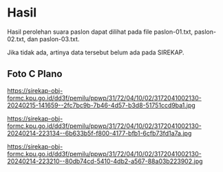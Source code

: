 # Hasil

Hasil perolehan suara paslon dapat dilihat pada file paslon-01.txt, paslon-02.txt, dan paslon-03.txt.

Jika tidak ada, artinya data tersebut belum ada pada SIREKAP.

## Foto C Plano

https://sirekap-obj-formc.kpu.go.id/dd3f/pemilu/ppwp/31/72/04/10/02/3172041002130-20240215-141659--2fc7bc9b-7b46-4d57-b3d8-51751ccd9ba1.jpg

https://sirekap-obj-formc.kpu.go.id/dd3f/pemilu/ppwp/31/72/04/10/02/3172041002130-20240214-223134--6b633b5f-f800-4177-bfb1-6cfb73fd1a7a.jpg

https://sirekap-obj-formc.kpu.go.id/dd3f/pemilu/ppwp/31/72/04/10/02/3172041002130-20240214-223210--80db74cd-5410-4db2-a567-88a03b223902.jpg
